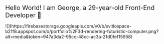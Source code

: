 <p align="left">
  <span style="font-size: 20px;">Hello World! I am George, a 29-year-old Front-End Developer 🚀</span>
</p>
 ![](https://firebasestorage.googleapis.com/v0/b/svitlospace-b21f8.appspot.com/o/portfolio%2F3d-rendering-futuristic-computer.png?alt=media&token=947a3da2-95cc-48cc-ac3a-21d0fef15958)
